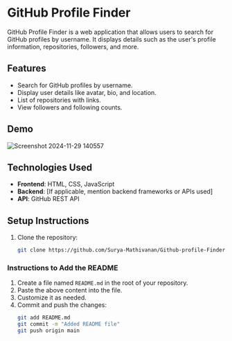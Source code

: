 # GitHub Profile Finder

GitHub Profile Finder is a web application that allows users to search for GitHub profiles by username. It displays details such as the user's profile information, repositories, followers, and more.

## Features

- Search for GitHub profiles by username.
- Display user details like avatar, bio, and location.
- List of repositories with links.
- View followers and following counts.

## Demo

![Screenshot 2024-11-29 140557](https://github.com/user-attachments/assets/96762ea4-6661-4e7d-bdf1-ebbee7e6beee)

## Technologies Used

- **Frontend**: HTML, CSS, JavaScript
- **Backend**: [If applicable, mention backend frameworks or APIs used]
- **API**: GitHub REST API

## Setup Instructions

1. Clone the repository:
   ```bash
   git clone https://github.com/Surya-Mathivanan/Github-profile-Finder.git
   ```



### Instructions to Add the README

1. Create a file named `README.md` in the root of your repository.
2. Paste the above content into the file.
3. Customize it as needed.
4. Commit and push the changes:
   ```bash
   git add README.md
   git commit -m "Added README file"
   git push origin main
   ```
